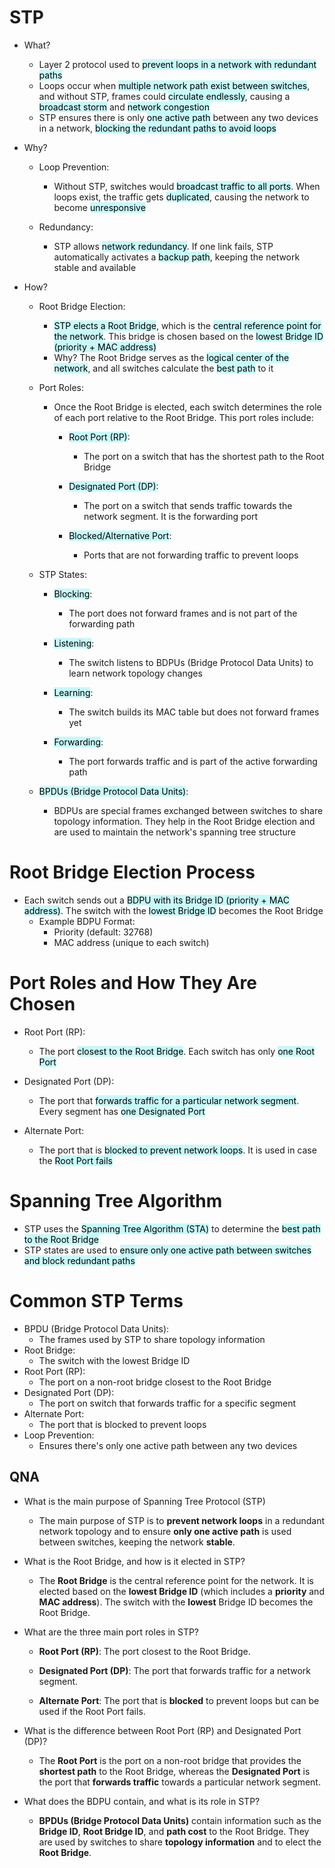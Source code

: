 # STP
- What?
	- Layer 2 protocol used to <mark style="background: #ABF7F7A6;">prevent loops in a network with redundant paths</mark>
	- Loops occur when <mark style="background: #ABF7F7A6;">multiple network path exist between switches</mark>, and without STP, frames could <mark style="background: #ABF7F7A6;">circulate endlessly</mark>, causing a <mark style="background: #ABF7F7A6;">broadcast storm</mark> and <mark style="background: #ABF7F7A6;">network congestion</mark>
	- STP ensures there is only <mark style="background: #ABF7F7A6;">one active path</mark> between any two devices in a network, <mark style="background: #ABF7F7A6;">blocking the redundant paths to avoid loops</mark>
- Why?
	- Loop Prevention:
		- Without STP, switches would <mark style="background: #ABF7F7A6;">broadcast traffic to all ports</mark>. When loops exist, the traffic gets <mark style="background: #ABF7F7A6;">duplicated</mark>, causing the network to become <mark style="background: #ABF7F7A6;">unresponsive</mark>
		
	- Redundancy:
		- STP allows <mark style="background: #ABF7F7A6;">network redundancy</mark>. If one link fails, STP automatically activates a <mark style="background: #ABF7F7A6;">backup path</mark>, keeping the network stable and available
		
- How?
	- Root Bridge Election:
		- <mark style="background: #ABF7F7A6;">STP elects a Root Bridge</mark>, which is the <mark style="background: #ABF7F7A6;">central reference point for the network</mark>. This bridge is chosen based on the <mark style="background: #ABF7F7A6;">lowest Bridge ID (priority + MAC address)</mark>
		- Why? The Root Bridge serves as the <mark style="background: #ABF7F7A6;">logical center of the network</mark>, and all switches calculate the <mark style="background: #ABF7F7A6;">best path</mark> to it
		
	- Port Roles:
		- Once the Root Bridge is elected, each switch determines the role of each port relative to the Root Bridge. This port roles include:
			- <mark style="background: #ABF7F7A6;">Root Port (RP)</mark>:
				- The port on a switch that has the shortest path to the Root Bridge
				
			- <mark style="background: #ABF7F7A6;">Designated Port (DP)</mark>:
				- The port on a switch that sends traffic towards the network segment. It is the forwarding port
				
			- <mark style="background: #ABF7F7A6;">Blocked/Alternative Port</mark>:
				- Ports that are not forwarding traffic to prevent loops
				
	- STP States:
		- <mark style="background: #ABF7F7A6;">Blocking</mark>:
			- The port does not forward frames and is not part of the forwarding path
			
		- <mark style="background: #ABF7F7A6;">Listening</mark>:
			- The switch listens to BDPUs (Bridge Protocol Data Units) to learn network topology changes
			
		- <mark style="background: #ABF7F7A6;">Learning</mark>:
			- The switch builds its MAC table but does not forward frames yet
			
		- <mark style="background: #ABF7F7A6;">Forwarding</mark>:
			- The port forwards traffic and is part of the active forwarding path
			
	- <mark style="background: #ABF7F7A6;">BPDUs (Bridge Protocol Data Units)</mark>:
		- BDPUs are special frames exchanged between switches to share topology information. They help in the Root Bridge election and are used to maintain the network's spanning tree structure

# Root Bridge Election Process
- Each switch sends out a <mark style="background: #ABF7F7A6;">BDPU with its Bridge ID (priority + MAC address)</mark>. The switch with the <mark style="background: #ABF7F7A6;">lowest Bridge ID</mark> becomes the Root Bridge
	- Example BDPU Format:
		- Priority (default: 32768)
		- MAC address (unique to each switch)

# Port Roles and How They Are Chosen
- Root Port (RP):
	- The port <mark style="background: #ABF7F7A6;">closest to the Root Bridge</mark>. Each switch has only <mark style="background: #ABF7F7A6;">one Root Port</mark>
	
- Designated Port (DP):
	- The port that <mark style="background: #ABF7F7A6;">forwards traffic for a particular network segment</mark>. Every segment has <mark style="background: #ABF7F7A6;">one Designated Port</mark>
	
- Alternate Port:
	- The port that is <mark style="background: #ABF7F7A6;">blocked to prevent network loops</mark>. It is used in case the <mark style="background: #ABF7F7A6;">Root Port fails</mark>

# Spanning Tree Algorithm
- STP uses the <mark style="background: #ABF7F7A6;">Spanning Tree Algorithm (STA)</mark> to determine the <mark style="background: #ABF7F7A6;">best path to the Root Bridge</mark>
- STP states are used to <mark style="background: #ABF7F7A6;">ensure only one active path between switches and block redundant paths</mark>

# Common STP Terms
- BPDU (Bridge Protocol Data Units):
	- The frames used by STP to share topology information
- Root Bridge:
	- The switch with the lowest Bridge ID
- Root Port (RP):
	- The port on a non-root bridge closest to the Root Bridge
- Designated Port (DP):
	- The port on switch that forwards traffic for a specific segment
- Alternate Port:
	- The port that is blocked to prevent loops
- Loop Prevention:
	- Ensures there's only one active path between any two devices

## QNA
- What is the main purpose of Spanning Tree Protocol (STP)
	- The main purpose of STP is to **prevent network loops** in a redundant network topology and to ensure **only one active path** is used between switches, keeping the network **stable**.
	
- What is the Root Bridge, and how is it elected in STP?
	- The **Root Bridge** is the central reference point for the network. It is elected based on the **lowest Bridge ID** (which includes a **priority** and **MAC address**). The switch with the **lowest** Bridge ID becomes the Root Bridge.
	
- What are the three main port roles in STP?
	- **Root Port (RP)**: The port closest to the Root Bridge.
    
	- **Designated Port (DP)**: The port that forwards traffic for a network segment.
    
	- **Alternate Port**: The port that is **blocked** to prevent loops but can be used if the Root Port fails.
	
- What is the difference between Root Port (RP) and Designated Port (DP)?
	- The **Root Port** is the port on a non-root bridge that provides the **shortest path** to the Root Bridge, whereas the **Designated Port** is the port that **forwards traffic** towards a particular network segment.
	
- What does the BDPU contain, and what is its role in STP?
	-  **BPDUs (Bridge Protocol Data Units)** contain information such as the **Bridge ID**, **Root Bridge ID**, and **path cost** to the Root Bridge. They are used by switches to share **topology information** and to elect the **Root Bridge**.